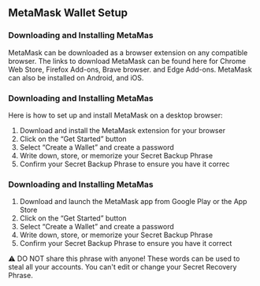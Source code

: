 

## MetaMask Wallet Setup

### Downloading and Installing MetaMas

MetaMask can be downloaded as a browser extension on any compatible browser. 
The links to download MetaMask can be found here for Chrome Web Store, Firefox Add-ons, Brave browser. and Edge Add-ons.
MetaMask can also be installed on Android, and iOS.

### Downloading and Installing MetaMas
Here is how to set up and install MetaMask on a desktop browser:

1. Download and install the MetaMask extension for your browser
2. Click on the “Get Started” button
3. Select “Create a Wallet” and create a password
4. Write down, store, or memorize your Secret Backup Phrase
5. Confirm your Secret Backup Phrase to ensure you have it correc

### Downloading and Installing MetaMas

1. Download and launch the MetaMask app from Google Play or the App Store
2. Click on the “Get Started” button
3. Select “Create a Wallet” and create a password
4. Write down, store, or memorize your Secret Backup Phrase
5. Confirm your Secret Backup Phrase to ensure you have it correct
  
 :warning: DO NOT share this phrase with anyone! These words can be used to steal all your accounts. You can't edit or change your Secret Recovery Phrase.        

